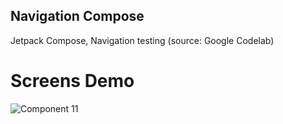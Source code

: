 ## Navigation Compose
Jetpack Compose, Navigation testing (source: Google Codelab)
 
# Screens Demo
![Component 11](https://user-images.githubusercontent.com/45378000/159539838-5cc17f48-367a-426b-814b-a5e06db564a2.png)
